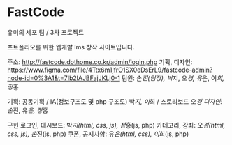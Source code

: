 # FastCode
유미의 세포 팀 / 3차 프로젝트

포트폴리오를 위한 웹개발 lms 창작 사이트입니다.

주소: http://fastcode.dothome.co.kr/admin/login.php
기획, 디자인: https://www.figma.com/file/4Ttx6m1jfrO1SX0eDsErL9/fastcode-admin?node-id=0%3A1&t=7Ib2lAJBFajJKLj0-1
팀원: 손*진(팀장), 박*지, 오*경, 유*은, 이*희, 장*홍

기획: 공동기획 / IA(정보구조도 및 php 구조도) 박*지, 이*희 / 스토리보드 오*경
디자인: 손*진, 유*은, 장*홍

구현
로그인, 대시보드: 박*지(html, css, js), 장*홍(js, php)
카테고리, 강좌: 오*경(html, css, js), 손*진(js, php)
쿠폰, 공지사항: 유*은(html, css), 이*희(js, php)
